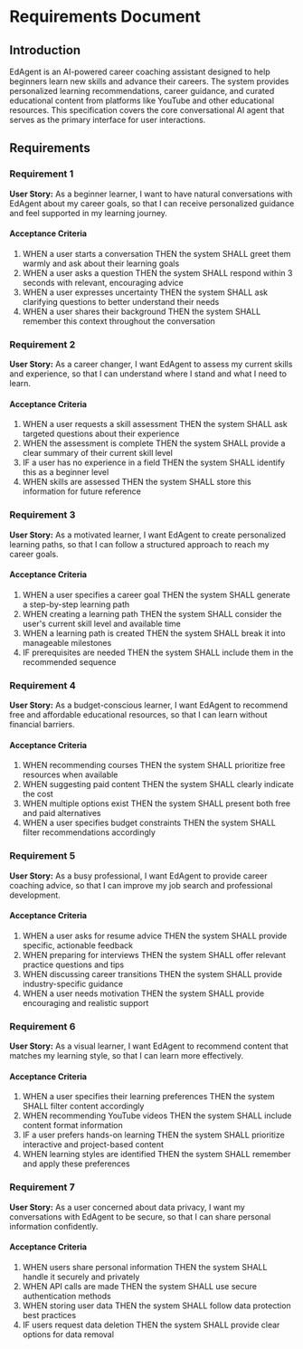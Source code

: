 # Requirements Document

## Introduction

EdAgent is an AI-powered career coaching assistant designed to help beginners learn new skills and advance their careers. The system provides personalized learning recommendations, career guidance, and curated educational content from platforms like YouTube and other educational resources. This specification covers the core conversational AI agent that serves as the primary interface for user interactions.

## Requirements

### Requirement 1

**User Story:** As a beginner learner, I want to have natural conversations with EdAgent about my career goals, so that I can receive personalized guidance and feel supported in my learning journey.

#### Acceptance Criteria

1. WHEN a user starts a conversation THEN the system SHALL greet them warmly and ask about their learning goals
2. WHEN a user asks a question THEN the system SHALL respond within 3 seconds with relevant, encouraging advice
3. WHEN a user expresses uncertainty THEN the system SHALL ask clarifying questions to better understand their needs
4. WHEN a user shares their background THEN the system SHALL remember this context throughout the conversation

### Requirement 2

**User Story:** As a career changer, I want EdAgent to assess my current skills and experience, so that I can understand where I stand and what I need to learn.

#### Acceptance Criteria

1. WHEN a user requests a skill assessment THEN the system SHALL ask targeted questions about their experience
2. WHEN the assessment is complete THEN the system SHALL provide a clear summary of their current skill level
3. IF a user has no experience in a field THEN the system SHALL identify this as a beginner level
4. WHEN skills are assessed THEN the system SHALL store this information for future reference

### Requirement 3

**User Story:** As a motivated learner, I want EdAgent to create personalized learning paths, so that I can follow a structured approach to reach my career goals.

#### Acceptance Criteria

1. WHEN a user specifies a career goal THEN the system SHALL generate a step-by-step learning path
2. WHEN creating a learning path THEN the system SHALL consider the user's current skill level and available time
3. WHEN a learning path is created THEN the system SHALL break it into manageable milestones
4. IF prerequisites are needed THEN the system SHALL include them in the recommended sequence

### Requirement 4

**User Story:** As a budget-conscious learner, I want EdAgent to recommend free and affordable educational resources, so that I can learn without financial barriers.

#### Acceptance Criteria

1. WHEN recommending courses THEN the system SHALL prioritize free resources when available
2. WHEN suggesting paid content THEN the system SHALL clearly indicate the cost
3. WHEN multiple options exist THEN the system SHALL present both free and paid alternatives
4. WHEN a user specifies budget constraints THEN the system SHALL filter recommendations accordingly

### Requirement 5

**User Story:** As a busy professional, I want EdAgent to provide career coaching advice, so that I can improve my job search and professional development.

#### Acceptance Criteria

1. WHEN a user asks for resume advice THEN the system SHALL provide specific, actionable feedback
2. WHEN preparing for interviews THEN the system SHALL offer relevant practice questions and tips
3. WHEN discussing career transitions THEN the system SHALL provide industry-specific guidance
4. WHEN a user needs motivation THEN the system SHALL provide encouraging and realistic support

### Requirement 6

**User Story:** As a visual learner, I want EdAgent to recommend content that matches my learning style, so that I can learn more effectively.

#### Acceptance Criteria

1. WHEN a user specifies their learning preferences THEN the system SHALL filter content accordingly
2. WHEN recommending YouTube videos THEN the system SHALL include content format information
3. IF a user prefers hands-on learning THEN the system SHALL prioritize interactive and project-based content
4. WHEN learning styles are identified THEN the system SHALL remember and apply these preferences

### Requirement 7

**User Story:** As a user concerned about data privacy, I want my conversations with EdAgent to be secure, so that I can share personal information confidently.

#### Acceptance Criteria

1. WHEN users share personal information THEN the system SHALL handle it securely and privately
2. WHEN API calls are made THEN the system SHALL use secure authentication methods
3. WHEN storing user data THEN the system SHALL follow data protection best practices
4. IF users request data deletion THEN the system SHALL provide clear options for data removal